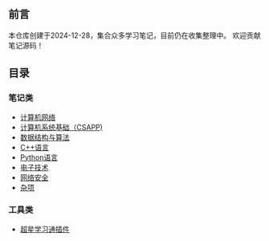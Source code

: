 ## 前言
本仓库创建于2024-12-28，集合众多学习笔记，目前仍在收集整理中。
欢迎贡献笔记源码！

## 目录
### 笔记类
- [计算机网络](./计算机网络)
- [计算机系统基础（CSAPP)](./计算机系统基础)
- [数据结构与算法](./数据结构与算法/)
- [C++语言](./C++)
- [Python语言](./Python)
- [电子技术](./电子技术)
- [网络安全](./网络安全)
- [杂项](./杂项)

### 工具类
- [超星学习通插件](./Python/ScriptsByPython/)
